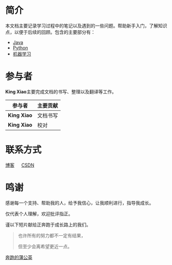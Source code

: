 # 简介

本文档主要记录学习过程中的笔记以及遇到的一些问题。帮助新手入门，了解知识点，以便于后续的回顾。包含的主要部分有：

* [Java](articles/java/home)
* [Python](articles/python/home)
* [机器学习](articles/ml/home)

# 参与者

**King Xiao**主要完成文档的书写、整理以及翻译等工作。

| 参与者        | 主要贡献 |
| ------------- | -------- |
| **King Xiao** | 文档书写 |
| **King Xiao** | 校对     |

# 联系方式

[博客](http://xx139.ltd/bloga) &emsp; [CSDN](https://blog.csdn.net/xiaoxing139)

# 鸣谢

感谢每一个支持、帮助我的人，给予我信心，让我顺利进行，指导我成长。

仅代表个人理解，欢迎批评指正。

谨以下短片献给正奔跑于成长路上的我们。

> 也许所有的努力都不一定有结果，
>
> 但至少会离希望更近一点。

[奔跑的蒲公英](https://github.com/xiaoxing139/docs/blob/master/_source/videos/video-1.mp4?raw=true ':include :type=mp4 width=792px height=445px controls=controls')

